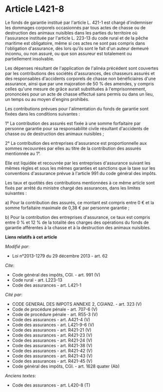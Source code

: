 # Article L421-8

Le fonds de garantie institué par l'article L. 421-1 est chargé d'indemniser les dommages corporels occasionnés par tous
actes de chasse ou de destruction des animaux nuisibles dans les parties du territoire où l'assurance instituée par l'article
L. 223-13 du code rural et de la pêche maritime est obligatoire, même si ces actes ne sont pas compris dans l'obligation
d'assurance, dès lors qu'ils sont le fait d'un auteur demeuré inconnu, ou non assuré, ou que son assureur est totalement ou
partiellement insolvable. 

Les dépenses résultant de l'application de l'alinéa précédent sont couvertes par les contributions des sociétés d'assurances,
des chasseurs assurés et des responsables d'accidents corporels de chasse non bénéficiaires d'une assurance, ainsi que par
une majoration de 50 % des amendes, y compris celles qu'une mesure de grâce aurait substituées à l'emprisonnement, prononcées
pour un acte de chasse effectué sans permis ou dans un lieu, un temps ou au moyen d'engins prohibés. 

Les contributions prévues pour l'alimentation du fonds de garantie sont fixées dans les conditions suivantes : 

1° La contribution des assurés est fixée à une somme forfaitaire par personne garantie pour sa responsabilité civile
résultant d'accidents de chasse ou de destruction des animaux nuisibles ; 

2° La contribution des entreprises d'assurance est proportionnelle aux sommes recouvrées par elles au titre de la
contribution des assurés mentionnée au 1°. 

Elle est liquidée et recouvrée par les entreprises d'assurance suivant les mêmes règles et sous les mêmes garanties et
sanctions que la taxe sur les conventions d'assurance prévue à l'article 991 du code général des impôts. 

Les taux et quotités des contributions mentionnées à ce même article sont fixés par arrêté du ministre chargé des assurances,
dans les limites suivantes : 

a) Pour la contribution des assurés, ce montant est compris entre 0 € et la somme forfaitaire maximale de 0,38 € par personne
garantie ; 

b) Pour la contribution des entreprises d'assurance, ce taux est compris entre 0 % et 12 % de la totalité des charges des
opérations du fonds de garantie afférentes à la chasse et à la destruction des animaux nuisibles.

**Liens relatifs à cet article**

_Modifié par_:

  - Loi n°2013-1279 du 29 décembre 2013 - art. 62

_Cite_:

  - Code général des impôts, CGI. - art. 991 (V)
  - Code rural - art. L223-13
  - Code des assurances - art. L421-1

_Cité par_:

  - CODE GENERAL DES IMPOTS ANNEXE 2, CGIAN2. - art. 323 (V)
  - Code de procédure pénale - art. 707-6 (V)
  - Code de procédure pénale - art. R55-3 (V)
  - Code des assurances - art. A421-4 (V)
  - Code des assurances - art. L421-9-6 (V)
  - Code des assurances - art. R421-21 (V)
  - Code des assurances - art. R421-23 (V)
  - Code des assurances - art. R421-24 (V)
  - Code des assurances - art. R421-38 (V)
  - Code des assurances - art. R421-42 (V)
  - Code des assurances - art. R421-43 (V)
  - Code des assurances - art. R421-45 (V)
  - Code général des impôts, CGI. - art. 1628 quater (Ab)

_Anciens textes_:

  - Code des assurances - art. L420-8 (T)
